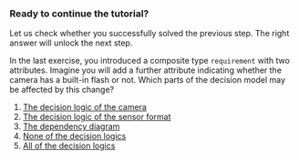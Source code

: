 ### Ready to continue the tutorial?

Let us check whether you successfully solved the previous step. The right
answer will unlock the next step.

In the last exercise, you introduced a composite type `requirement`
with two attributes. Imagine you will add a further attribute
indicating whether the camera has a built-in flash or not. Which parts
of the decision model may be affected by this change?

1. [The decision logic of the camera](answerCamera.md)
1. [The decision logic of the sensor format](answerSensor.md)
1. [The dependency diagram](answerDiagram.md)
1. [None of the decision logics](answerNone.md)
1. [All of the decision logics](answerAll.md)

